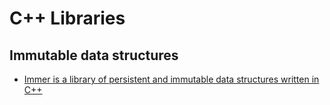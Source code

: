 # C++ Libraries

## Immutable data structures

- [Immer is a library of persistent and immutable data structures written in C++](https://github.com/arximboldi/immer)
